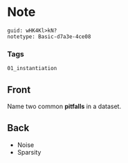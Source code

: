 # Note
```
guid: wHK4Kl>kN?
notetype: Basic-d7a3e-4ce08
```

### Tags
```
01_instantiation
```

## Front
Name two common <b>pitfalls</b> in a dataset.

## Back
<ul>
  <li>Noise
  <li>Sparsity
</ul>

